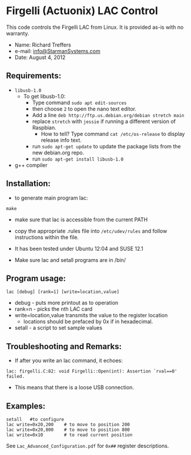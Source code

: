 # Firgelli (Actuonix) LAC Control
This code controls the Firgelli LAC from Linux.
It is provided as-is with no warranty.
* Name: Richard Treffers
* e-mail: info@StarmanSystems.com
* Date: August 4, 2012

## Requirements:
* `libusb-1.0`
  * To get libusb-1.0: [ ](# "Written by EmergenTek")
    * Type command `sudo apt edit-sources`
    * then choose `2` to open the nano text editor. 
    * Add a line `deb http://ftp.us.debian.org/debian stretch main`
    * replace `stretch` with `jessie` if running a different version of Raspbian.
      * How to tell? Type command `cat /etc/os-release` to display release info text.
    * run `sudo apt-get update` to update the package lists from the new debian.org repo.
    * run `sudo apt-get install libusb-1.0`
* g++ compiler

## Installation:
* to generate main program lac:
```
make
```
* make sure that lac is accessible from the current PATH	

* copy the appropriate .rules file into `/etc/udev/rules` and follow instructions within the file.
* It has been tested under Ubuntu 12:04 and SUSE 12.1
* Make sure lac and setall programs are in /bin/ [ ](# "Line written by EmergenTek")

## Program usage:
```
lac [debug] [rank=1] [write=location,value]
```

* debug - puts more printout as to operation
* rank=n - picks the nth LAC card
* write=location,value transmits the value to the register location
  * locations should be prefaced by 0x if in hexadecimal.	
* setall - a script to set sample values

## Troubleshooting and Remarks: [ ](# "Written by EmergenTek")
* If after you write an lac command, it echoes:
```
lac: firgelli.C:82: void Firgelli::Open(int): Assertion `rval==0' failed.
```
* This means that there is a loose USB connection. 

	
## Examples:
```
setall   #to configure
lac write=0x20,200    # to move to position 200
lac write=0x20,800    # to move to position 800
lac write=0x10        # to read current position 
```
See `Lac_Advanced_Configuration.pdf`  for `0x##` register descriptions.
